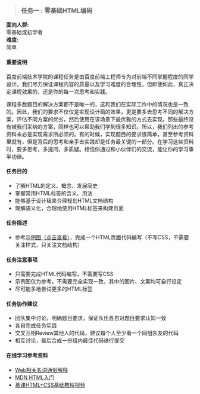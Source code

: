 ﻿>### 任务一 : 零基础HTML编码

**面向人群:**  
零基础或初学者  
**难度:**  
简单

#### 重要说明

百度前端技术学院的课程任务是由百度前端工程师专为对前端不同掌握程度的同学设计。我们尽力保证课程内容的质量以及学习难度的合理性，但即使如此，真正决定课程效果的，还是你的每一次思考和实践。

课程多数题目的解决方案都不是唯一的，这和我们在实际工作中的情况也是一致的。因此，我们的要求不仅仅是实现设计稿的效果，更是要多去思考不同的解决方案，评估不同方案的优劣，然后使用在该场景下最优雅的方式去实现。那些最终没有被我们采纳的方案，同样也可以帮助我们学到很多知识。所以，我们列出的参考资料未必是实现需求所必须的。有的时候，实现题目的要求很简单，甚至参考资料里就有，但是背后的思考和亲手去实践却是任务最关键的一部分。在学习这些资料时，要多思考，多提问，多质疑。相信你通过和小伙伴们的交流，能让你的学习事半功倍。

#### 任务目的
* 了解HTML的定义、概念、发展简史  
* 掌握常用HTML标签的含义、用法  
* 能够基于设计稿来合理规划HTML文档结构  
* 理解语义化，合理地使用HTML标签来构建页面  

#### 任务描述
* 参考[示例图（点击查看）][4]，完成一个HTML页面代码编写（不写CSS，不需要关注样式，只关注文档结构）

#### 任务注意事项
* 只需要完成HTML代码编写，不需要写CSS
* 示例图仅为参考，不需要完全实现一致，其中的图片、文案均可自行设定
* 尽可能多地尝试更多的HTML标签

#### 任务协作建议
* 团队集中讨论，明确题目要求，保证队伍各自对题目要求认知一致
* 各自完成任务实践
* 交叉互相Review其他人的代码，建议每个人至少看一个同组队友的代码
* 相互讨论，最后合成一份组内最佳代码进行提交

#### 在线学习参考资料
* [Web相关名词通俗解释][1]  
* [MDN HTML入门][2] 
* [慕课HTML+CSS基础教程视频][3]


[1]: https://www.zhihu.com/question/22689579
[2]: https://developer.mozilla.org/zh-CN/docs/Web/Guide/HTML/Introduction 
[3]: http://www.imooc.com/learn/9
[4]: http://7xrp04.com1.z0.glb.clouddn.com/task_1_1_1.jpg